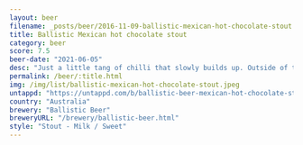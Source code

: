 ```yaml
---
layout: beer
filename: _posts/beer/2016-11-09-ballistic-mexican-hot-chocolate-stout.md
title: Ballistic Mexican hot chocolate stout
category: beer
score: 7.5
beer-date: "2021-06-05"
desc: "Just a little tang of chilli that slowly builds up. Outside of the chilli it’s quite a mild stout with a little bit of coffee on the nose. Can’t drink it quickly though"
permalink: /beer/:title.html
img: /img/list/ballistic-mexican-hot-chocolate-stout.jpeg
untappd: "https://untappd.com/b/ballistic-beer-mexican-hot-chocolate-stout/2735139"
country: "Australia"
brewery: "Ballistic Beer"
breweryURL: "/brewery/ballistic-beer.html"
style: "Stout - Milk / Sweet"
---
```

